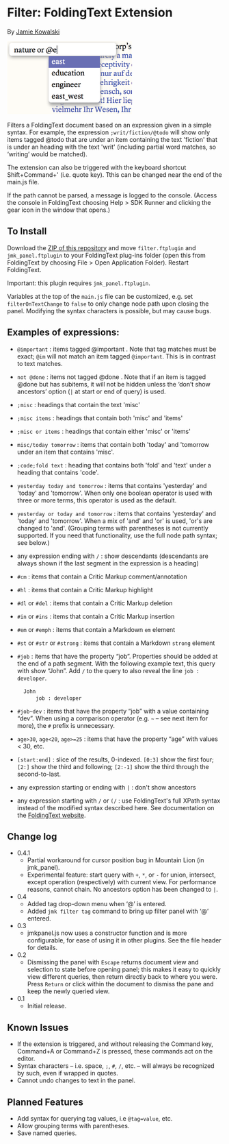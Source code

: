 # Filter: FoldingText Extension

By [Jamie Kowalski](https://github.com/jamiekowalski)

<img title="Filter plugin screenshot" src="filter_screenshot.png?raw=true" width="292" height="170" />

Filters a FoldingText document based on an expression given in a simple syntax. For example, the expression `;writ/fiction/@todo` will show only items tagged @todo that are under an item containing the text 'fiction' that is under an heading with the text 'writ' (including partial word matches, so ‘writing’ would be matched).

The extension can also be triggered with the keyboard shortcut Shift+Command+' (i.e. quote key). Tthis can be changed near the end of the main.js file.

If the path cannot be parsed, a message is logged to the console. (Access the console in FoldingText choosing Help > SDK Runner and clicking the gear icon in the window that opens.)

## To Install

Download the [ZIP of this repository](https://github.com/jamiekowalski/foldingtext-extra/archive/master.zip) and move `filter.ftplugin` and `jmk_panel.ftplugin` to your FoldingText plug-ins folder (open this from FoldingText by choosing File > Open Application Folder). Restart FoldingText.

Important: this plugin requires `jmk_panel.ftplugin`.

Variables at the top of the `main.js` file can be customized, e.g. set `filterOnTextChange` to `false` to only change node path upon closing the panel. Modifying the syntax characters is possible, but may cause bugs.

## Examples of expressions:

- `@important` : items tagged @important . Note that tag matches must be exact; `@im` will not match an item tagged `@important`. This is in contrast to text matches.

- `not @done` : items not tagged @done . Note that if an item is tagged @done but has subitems, it will not be hidden unless the ‘don’t show ancestors’ option (`|` at start or end of query) is used.

- `;misc` : headings that contain the text 'misc'

- `;misc items` : headings that contain both 'misc' and 'items'

- `;misc or items` : headings that contain either 'misc' or 'items'

- `misc/today tomorrow` : items that contain both 'today' and 'tomorrow under an item that contains 'misc'.

- `;code;fold text` : heading that contains both 'fold' and 'text' under a heading that contains 'code'.

- `yesterday today and tomorrow` : items that contains 'yesterday' and 'today' and 'tomorrow'. When only one boolean operator is used with three or more terms, this operator is used as the default.

- `yesterday or today and tomorrow` : items that contains 'yesterday' and 'today' and 'tomorrow'. When a mix of 'and' and 'or' is used, 'or's are changed to 'and'. (Grouping terms with parentheses is not currently supported. If you need that functionality, use the full node path syntax; see below.)

- any expression ending with `/` : show descendants (descendants are always shown if the last segment in the expression is a heading)

- `#cm` : items that contain a Critic Markup comment/annotation

- `#hl` : items that contain a Critic Markup highlight

- `#dl` or `#del` : items that contain a Critic Markup deletion

- `#in` or `#ins` : items that contain a Critic Markup insertion

- `#em` or `#emph` : items that contain a Markdown `em` element

- `#st` or `#str` or `#strong` : items that contain a Markdown `strong` element

- `#job` : items that have the property “job”. Properties should be added at the end of a path segment. With the following example text, this query with show “John”. Add `/` to the query to also reveal the line `job : developer`.

        John
            job : developer

- `#job~dev` : items that have the property “job” with a value containing “dev”. When using a comparison operator (e.g. `~` – see next item for more), the `#` prefix is unnecessary.

- `age>30`, `age<20`, `age>=25` : items that have the property “age” with values < 30, etc.

- `[start:end]` : slice of the results, 0-indexed. `[0:3]` show the first four; `[2:]` show the third and following; `[2:-1]` show the third through the second-to-last.

- any expression starting or ending with `|` : don't show ancestors

- any expression starting with `/` or `(/` : use FoldingText's full XPath syntax instead of the modified syntax described here. See documentation on the [FoldingText website](http://www.foldingtext.com/sdk/nodepaths/).

## Change log

- 0.4.1
	- Partial workaround for cursor position bug in Mountain Lion (in jmk_panel).
	- Experimental feature: start query with `+`, `*`, or `-` for union, intersect, except operation (respectively) with current view. For performance reasons, cannot chain. No ancestors option has been changed to `|`.
- 0.4
	- Added tag drop-down menu when ‘@’ is entered.
	- Added `jmk filter tag` command to bring up filter panel with ‘@’ entered.
- 0.3
	- jmkpanel.js now uses a constructor function and is more configurable, for ease of using it in other plugins. See the file header for details.
- 0.2
	- Dismissing the panel with `Escape` returns document view and selection to state before opening panel; this makes it easy to quickly view different queries, then return directly back to where you were. Press `Return` or click within the document to dismiss the pane and keep the newly queried view.
- 0.1
	- Initial release.

## Known Issues

- If the extension is triggered, and without releasing the Command key, Command+A or Command+Z is pressed, these commands act on the editor.
- Syntax characters – i.e. space, `;`, `#`, `/`, etc. – will always be recognized by such, even if wrapped in quotes.
- Cannot undo changes to text in the panel.

## Planned Features

- Add syntax for querying tag values, i.e `@tag=value`, etc.
- Allow grouping terms with parentheses.
- Save named queries.
